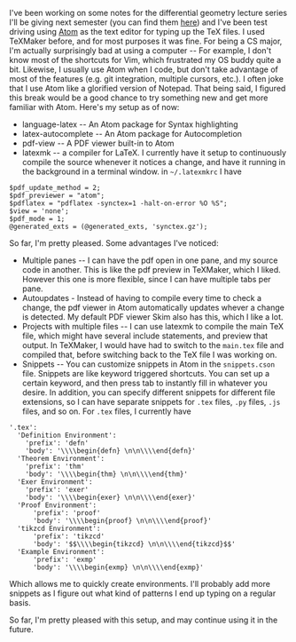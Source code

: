 I've been working on some notes for the differential geometry lecture
series I'll be giving next semester (you can find them
[here](https://github.com/JeffJiang42/Math-Notes/blob/master/DiffGeoLectureSeries/main.pdf)) and I've been test driving using
[Atom](https://atom.io) as the text editor for typing up the TeX files. I
used TeXMaker before, and for most purposes it was fine. For being a CS
major, I'm actually surprisingly bad at using a computer -- For example, I
don't know most of the shortcuts for Vim, which frustrated my OS buddy
quite a bit. Likewise, I usually use Atom when I code, but don't take
advantage of most of the features (e.g. git integration, multiple cursors,
etc.). I often joke that I use Atom like a glorified version of Notepad.
That being said, I figured this break would be a good chance to try
something new and get more familiar with Atom. Here's my setup as of now:

* language-latex -- An Atom package for Syntax highlighting
* latex-autocomplete -- An Atom package for Autocompletion
* pdf-view -- A PDF viewer built-in to Atom
* latexmk -- a compiler for LaTeX. I currently have it setup to
continuously compile the source whenever it notices a change, and have
it running in the background in a terminal window. in `~/.latexmkrc` I
have

~~~~
$pdf_update_method = 2;
$pdf_previewer = "atom";
$pdflatex = "pdflatex -synctex=1 -halt-on-error %O %S";
$view = 'none';
$pdf_mode = 1;
@generated_exts = (@generated_exts, 'synctex.gz');
~~~~

So far, I'm pretty pleased. Some advantages I've noticed:

* Multiple panes -- I can have the pdf open in one pane, and my source
code in another. This is like the pdf preview in TeXMaker, which I liked.
However this one is more flexible, since I can have multiple tabs per
pane.
* Autoupdates - Instead of having to compile every time to check a change,
the pdf viewer in Atom automatically updates whever a change is detected.
My default PDF viewer Skim also has this, which I like a lot.
* Projects with multiple files -- I can use latexmk to compile the
main TeX file, which might have several include statements, and preview
that output. In TeXMaker, I would have had to switch to the `main.tex`
file and compiled that, before switching back to the TeX file I was
working on.
* Snippets -- You can customize snippets in Atom in the `snippets.cson`
file. Snippets are like keyword triggered shortcuts. You can set up a
certain keyword, and then press tab to instantly fill in whatever you
desire. In addition, you can specify different snippets for different file
extensions, so I can have separate snippets for `.tex` files, `.py` files,
`.js` files, and so on. For `.tex` files, I currently have

~~~~
'.tex':
  'Definition Environment':
    'prefix': 'defn'
    'body': '\\\\begin{defn} \n\n\\\\end{defn}'
  'Theorem Environment':
    'prefix': 'thm'
    'body': '\\\\begin{thm} \n\n\\\\end{thm}'
  'Exer Environment':
    'prefix': 'exer'
    'body': '\\\\begin{exer} \n\n\\\\end{exer}'
  'Proof Environment':
      'prefix': 'proof'
      'body': '\\\\begin{proof} \n\n\\\\end{proof}'
  'tikzcd Environment':
      'prefix': 'tikzcd'
      'body': '$$\\\\begin{tikzcd} \n\n\\\\end{tikzcd}$$'
  'Example Environment':
      'prefix': 'exmp'
      'body': '\\\\begin{exmp} \n\n\\\\end{exmp}'
~~~~

Which allows me to quickly create environments. I'll probably add more
snippets as I figure out what kind of patterns I end up typing on a
regular basis.

So far, I'm pretty pleased with this setup, and may continue using it
in the future.
